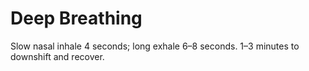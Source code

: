 # Deep Breathing

Slow nasal inhale 4 seconds; long exhale 6–8 seconds. 1–3 minutes to downshift and recover.
